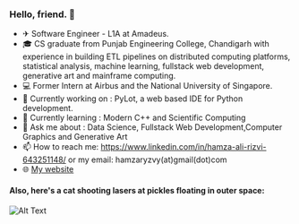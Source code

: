 ### Hello, friend. 👋
- ✈ Software Engineer - L1A at Amadeus.
- 🎓 CS graduate from Punjab Engineering College, Chandigarh with experience in building ETL pipelines on distributed computing platforms, statistical analysis, machine learning, fullstack web development, generative art and mainframe computing.
- 💻 Former Intern at Airbus and the National University of Singapore.
- 🔭 Currently working on : PyLot, a web based IDE for Python development.
- 🌱 Currently learning : Modern C++ and Scientific Computing
- 💬 Ask me about : Data Science, Fullstack Web Development,Computer Graphics and Generative Art
- 📫 How to reach me: https://www.linkedin.com/in/hamza-ali-rizvi-643251148/ or my email: hamzaryzvy(at)gmail(dot)com
- 🌐 [My website](https://ryzbaka.github.io)
#### Also, here's a cat shooting lasers at pickles floating in outer space:
![Alt Text](https://media.giphy.com/media/3oEduQAsYcJKQH2XsI/giphy.gif)
